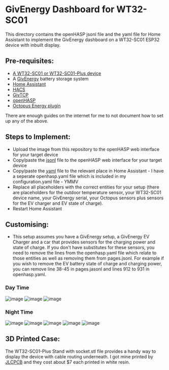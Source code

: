 # GivEnergy Dashboard for WT32-SC01
This directory contains the openHASP jsonl file and the yaml file for Home Assistant to implement the GivEnergy dashboard on a WT32-SC01 ESP32 device with inbuilt display.

## Pre-requisites:

* [A WT32-SC01 or WT32-SC01-Plus device](https://aliexpress.com/item/1005005561671980.html?gatewayAdapt=glo2deu)
* A [GivEnergy](https://givenergy.co.uk/) battery storage system
* [Home Assistant](https://www.home-assistant.io/)
* [HACS](https://hacs.xyz/)
* [GivTCP](https://github.com/britkat1980/giv_tcp)
* [openHASP](https://github.com/HASwitchPlate/openHASP-custom-component)
* [Octopus Energy plugin](https://github.com/BottlecapDave/HomeAssistant-OctopusEnergy)

There are enough guides on the internet for me to not document how to set up any of the above.

## Steps to Implement:

* Upload the image from this repository to the openHASP web interface for your target device
* Copy/paste the [jsonl](./pages.jsonl) file to the openHASP web interface for your target device
* Copy/paste the [yaml](./openhasp.yaml) file to the relevant place in Home Assistant - I have a seperate openhasp.yaml file which is included in my configuration.yaml file - YMMV
* Replace all placeholders with the correct entities for your setup (there are placeholders for the outdoor temperature sensor, your WT32-SC01 device name, your GivEnergy serial, your Octopus sensors plus sensors for the EV charger and EV state of charge).
* Restart Home Assistant

## Customising:

* This setup assumes you have a GivEnergy setup, a GivEnergy EV Charger and a car that provides sensors for the charging power and state of charge. If you don't have substitutes for these sensors, you need to remove the lines from the openhasp.yaml file which relate to those entities as well as removing them from pages.jsonl. For example if you wish to remove the EV battery state of charge and charging power, you can remove line 38-45 in pages.jasonl and lines 912 to 931 in openhasp.yaml.

### Day Time
![image](https://github.com/user-attachments/assets/2ce00172-75f7-4fc3-b4ff-40f9a2ac79ce)
![image](https://github.com/user-attachments/assets/1b5aa8c0-bf95-4c75-a616-52da42555605)
![image](https://github.com/user-attachments/assets/fb12a0b2-8dec-4203-8837-5d67353ad497)

### Night Time
![image](https://github.com/user-attachments/assets/be1c84ca-b576-4463-8232-4f5e5e415522)
![image](https://github.com/user-attachments/assets/651423d1-d590-4940-9893-695c4777bf43)
![image](https://github.com/user-attachments/assets/818c8282-ea7f-428f-865d-ca82311b79ab)
![image](https://github.com/user-attachments/assets/6179f44c-1ceb-4a7a-982a-ea9e0ae0bd03)
![image](https://github.com/user-attachments/assets/e2a01264-0f93-45a7-9475-affcc1d7ac84)


## 3D Printed Case:

The WT32-SC01-Plus Stand with socket.stl file provides a handy way to display the device with cable routing underneath. I got mine printed by [JLCPCB](https://jlcpcb.com/) and they cost about $7 each printed in white resin.

